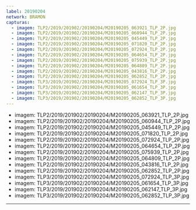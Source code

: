 ```yaml
---
label: 20190204
network: BRAMON
capturas:
  - imagem: TLP2/2019/201902/20190204/M20190205_063921_TLP_2P.jpg
  - imagem: TLP2/2019/201902/20190204/M20190205_060944_TLP_2P.jpg
  - imagem: TLP2/2019/201902/20190204/M20190205_045449_TLP_2P.jpg
  - imagem: TLP2/2019/201902/20190204/M20190205_071820_TLP_2P.jpg
  - imagem: TLP2/2019/201902/20190204/M20190205_072924_TLP_2P.jpg
  - imagem: TLP2/2019/201902/20190204/M20190205_064654_TLP_2P.jpg
  - imagem: TLP2/2019/201902/20190204/M20190205_075939_TLP_2P.jpg
  - imagem: TLP2/2019/201902/20190204/M20190205_064809_TLP_2P.jpg
  - imagem: TLP2/2019/201902/20190204/M20190205_043816_TLP_2P.jpg
  - imagem: TLP2/2019/201902/20190204/M20190205_062852_TLP_2P.jpg
  - imagem: TLP3/2019/201902/20190204/M20190205_072924_TLP_3P.jpg
  - imagem: TLP3/2019/201902/20190204/M20190205_061654_TLP_3P.jpg
  - imagem: TLP3/2019/201902/20190204/M20190205_062147_TLP_3P.jpg
  - imagem: TLP3/2019/201902/20190204/M20190205_062852_TLP_3P.jpg
---
```

  - imagem: TLP2/2019/201902/20190204/M20190205_063921_TLP_2P.jpg
  - imagem: TLP2/2019/201902/20190204/M20190205_060944_TLP_2P.jpg
  - imagem: TLP2/2019/201902/20190204/M20190205_045449_TLP_2P.jpg
  - imagem: TLP2/2019/201902/20190204/M20190205_071820_TLP_2P.jpg
  - imagem: TLP2/2019/201902/20190204/M20190205_072924_TLP_2P.jpg
  - imagem: TLP2/2019/201902/20190204/M20190205_064654_TLP_2P.jpg
  - imagem: TLP2/2019/201902/20190204/M20190205_075939_TLP_2P.jpg
  - imagem: TLP2/2019/201902/20190204/M20190205_064809_TLP_2P.jpg
  - imagem: TLP2/2019/201902/20190204/M20190205_043816_TLP_2P.jpg
  - imagem: TLP2/2019/201902/20190204/M20190205_062852_TLP_2P.jpg
  - imagem: TLP3/2019/201902/20190204/M20190205_072924_TLP_3P.jpg
  - imagem: TLP3/2019/201902/20190204/M20190205_061654_TLP_3P.jpg
  - imagem: TLP3/2019/201902/20190204/M20190205_062147_TLP_3P.jpg
  - imagem: TLP3/2019/201902/20190204/M20190205_062852_TLP_3P.jpg
---
